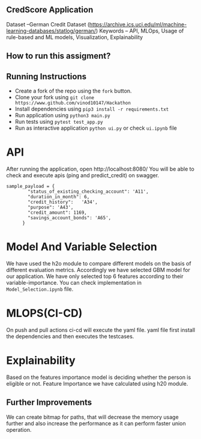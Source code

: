 ## CredScore Application

Dataset –German Credit Dataset (https://archive.ics.uci.edu/ml/machine-learning-databases/statlog/german/)
Keywords – API, MLOps, Usage of rule-based and ML models, Visualization, Explainability


## How to run this assigment?


## Running Instructions

- Create a fork of the repo using the `fork` button.
- Clone your fork using `git clone https://www.github.com/vinod10147/Hackathon`
- Install dependencies using `pip3 install -r requirements.txt`
- Run application using `python3 main.py`
- Run tests using `pytest test_app.py`
- Run as interactive application `python ui.py` or check `ui.ipynb` file


# API

After running the application, open http://localhost:8080/
You will be able to check and execute apis (ping and predict_credit) on swagger.
```
sample_payload = {
        "status_of_existing_checking_account": 'A11',   
        "duration_in_month": 6,
        "credit_history":	'A34',
        "purpose": 'A43',
        "credit_amount": 1169,
        "savings_account_bonds": 'A65',
      }
```

# Model And Variable Selection


We have used the h2o module to compare different models on the basis of different evaluation metrics. Accordingly we have selected GBM model for our application.
We have only selected top 6 features according to their variable-importance.
You can check implementation in `Model_Selection.ipynb` file.

# MLOPS(CI-CD)

On push and pull actions ci-cd will execute the yaml file. yaml file first install the dependencies and then executes the testcases.

# Explainability

Based on the features importance model is deciding whether the person is eligible or not.
Feature Importance we have calculated using h20 module.
     

## Further Improvements

We can create bitmap for paths, that will decrease the memory usage further and also increase the performance as it can perform faster union operation.

